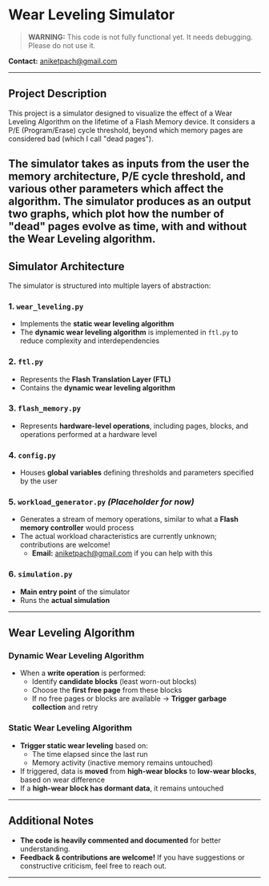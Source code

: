 # **Wear Leveling Simulator**

> **WARNING:** This code is not fully functional yet. It needs debugging. Please do not use it.

**Contact:** aniketpach@gmail.com  

---

## **Project Description**
This project is a simulator designed to visualize the effect of a Wear Leveling Algorithm on the lifetime of a Flash Memory device. It considers a P/E (Program/Erase) cycle threshold, beyond which memory pages are considered bad (which I call "dead pages").

The simulator takes as inputs from the user the memory architecture, P/E cycle threshold, and various other parameters which affect the algorithm.
The simulator produces as an output two graphs, which plot how the number of "dead" pages evolve as time, with and without the Wear Leveling algorithm.
---

## **Simulator Architecture**
The simulator is structured into multiple layers of abstraction:

### **1. `wear_leveling.py`**
- Implements the **static wear leveling algorithm**
- The **dynamic wear leveling algorithm** is implemented in `ftl.py` to reduce complexity and interdependencies

### **2. `ftl.py`**
- Represents the **Flash Translation Layer (FTL)**
- Contains the **dynamic wear leveling algorithm**

### **3. `flash_memory.py`**
- Represents **hardware-level operations**, including pages, blocks, and operations performed at a hardware level

### **4. `config.py`**
- Houses **global variables** defining thresholds and parameters specified by the user

### **5. `workload_generator.py`** *(Placeholder for now)*
- Generates a stream of memory operations, similar to what a **Flash memory controller** would process
- The actual workload characteristics are currently unknown; contributions are welcome!
  - **Email:** aniketpach@gmail.com if you can help with this

### **6. `simulation.py`**
- **Main entry point** of the simulator
- Runs the **actual simulation**

---

## **Wear Leveling Algorithm**
### **Dynamic Wear Leveling Algorithm**
- When a **write operation** is performed:
  - Identify **candidate blocks** (least worn-out blocks)
  - Choose the **first free page** from these blocks
  - If no free pages or blocks are available → **Trigger garbage collection** and retry

### **Static Wear Leveling Algorithm**
- **Trigger static wear leveling** based on:
  - The time elapsed since the last run
  - Memory activity (inactive memory remains untouched)
- If triggered, data is **moved** from **high-wear blocks** to **low-wear blocks**, based on wear difference
- If a **high-wear block has dormant data**, it remains untouched

---

## **Additional Notes**
- **The code is heavily commented and documented** for better understanding.
- **Feedback & contributions are welcome!** If you have suggestions or constructive criticism, feel free to reach out.

---
